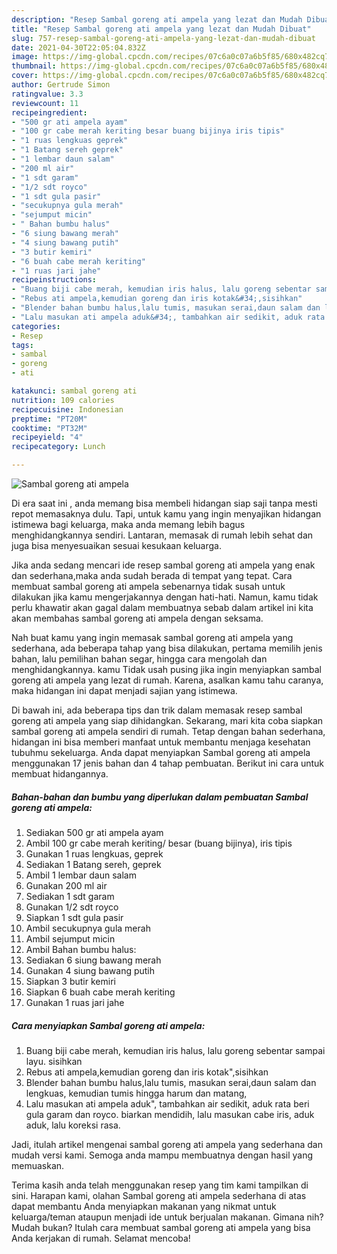 ```yaml
---
description: "Resep Sambal goreng ati ampela yang lezat dan Mudah Dibuat"
title: "Resep Sambal goreng ati ampela yang lezat dan Mudah Dibuat"
slug: 757-resep-sambal-goreng-ati-ampela-yang-lezat-dan-mudah-dibuat
date: 2021-04-30T22:05:04.832Z
image: https://img-global.cpcdn.com/recipes/07c6a0c07a6b5f85/680x482cq70/sambal-goreng-ati-ampela-foto-resep-utama.jpg
thumbnail: https://img-global.cpcdn.com/recipes/07c6a0c07a6b5f85/680x482cq70/sambal-goreng-ati-ampela-foto-resep-utama.jpg
cover: https://img-global.cpcdn.com/recipes/07c6a0c07a6b5f85/680x482cq70/sambal-goreng-ati-ampela-foto-resep-utama.jpg
author: Gertrude Simon
ratingvalue: 3.3
reviewcount: 11
recipeingredient:
- "500 gr ati ampela ayam"
- "100 gr cabe merah keriting besar buang bijinya iris tipis"
- "1 ruas lengkuas geprek"
- "1 Batang sereh geprek"
- "1 lembar daun salam"
- "200 ml air"
- "1 sdt garam"
- "1/2 sdt royco"
- "1 sdt gula pasir"
- "secukupnya gula merah"
- "sejumput micin"
- " Bahan bumbu halus"
- "6 siung bawang merah"
- "4 siung bawang putih"
- "3 butir kemiri"
- "6 buah cabe merah keriting"
- "1 ruas jari jahe"
recipeinstructions:
- "Buang biji cabe merah, kemudian iris halus, lalu goreng sebentar sampai layu. sisihkan"
- "Rebus ati ampela,kemudian goreng dan iris kotak&#34;,sisihkan"
- "Blender bahan bumbu halus,lalu tumis, masukan serai,daun salam dan lengkuas, kemudian tumis hingga harum dan matang,"
- "Lalu masukan ati ampela aduk&#34;, tambahkan air sedikit, aduk rata beri gula garam dan royco. biarkan mendidih, lalu masukan cabe iris, aduk aduk, lalu koreksi rasa."
categories:
- Resep
tags:
- sambal
- goreng
- ati

katakunci: sambal goreng ati 
nutrition: 109 calories
recipecuisine: Indonesian
preptime: "PT20M"
cooktime: "PT32M"
recipeyield: "4"
recipecategory: Lunch

---
```



![Sambal goreng ati ampela](https://img-global.cpcdn.com/recipes/07c6a0c07a6b5f85/680x482cq70/sambal-goreng-ati-ampela-foto-resep-utama.jpg)

Di era  saat ini , anda memang bisa membeli hidangan siap saji tanpa mesti repot memasaknya dulu. Tapi, untuk kamu yang ingin menyajikan hidangan istimewa bagi keluarga, maka anda memang lebih bagus menghidangkannya sendiri. Lantaran, memasak di rumah lebih sehat dan juga bisa menyesuaikan sesuai kesukaan keluarga.

Jika anda sedang mencari ide resep sambal goreng ati ampela yang enak dan sederhana,maka anda sudah berada di tempat yang tepat. Cara membuat sambal goreng ati ampela  sebenarnya tidak susah untuk dilakukan jika kamu mengerjakannya dengan hati-hati. Namun, kamu tidak perlu khawatir akan gagal dalam membuatnya 
sebab dalam artikel ini kita akan membahas sambal goreng ati ampela dengan seksama.  



Nah buat kamu yang ingin memasak sambal goreng ati ampela yang sederhana, ada beberapa tahap yang bisa dilakukan, pertama memilih jenis bahan, lalu pemilihan bahan segar, hingga cara mengolah dan menghidangkannya. kamu Tidak usah pusing jika ingin menyiapkan sambal goreng ati ampela yang lezat di rumah. Karena, asalkan kamu  tahu caranya, maka hidangan ini dapat menjadi sajian yang istimewa.

Di bawah ini, ada beberapa tips dan trik dalam memasak resep sambal goreng ati ampela yang siap dihidangkan. Sekarang, mari kita coba siapkan sambal goreng ati ampela sendiri di rumah. Tetap dengan bahan sederhana, hidangan ini bisa memberi manfaat untuk membantu menjaga kesehatan tubuhmu sekeluarga. Anda dapat menyiapkan Sambal goreng ati ampela menggunakan 17 jenis bahan dan 4 tahap pembuatan. Berikut ini cara untuk membuat hidangannya.

<!--inarticleads1-->

##### Bahan-bahan dan bumbu yang diperlukan dalam pembuatan Sambal goreng ati ampela:

1. Sediakan 500 gr ati ampela ayam
1. Ambil 100 gr cabe merah keriting/ besar (buang bijinya), iris tipis
1. Gunakan 1 ruas lengkuas, geprek
1. Sediakan 1 Batang sereh, geprek
1. Ambil 1 lembar daun salam
1. Gunakan 200 ml air
1. Sediakan 1 sdt garam
1. Gunakan 1/2 sdt royco
1. Siapkan 1 sdt gula pasir
1. Ambil secukupnya gula merah
1. Ambil sejumput micin
1. Ambil  Bahan bumbu halus:
1. Sediakan 6 siung bawang merah
1. Gunakan 4 siung bawang putih
1. Siapkan 3 butir kemiri
1. Siapkan 6 buah cabe merah keriting
1. Gunakan 1 ruas jari jahe




<!--inarticleads2-->

##### Cara menyiapkan Sambal goreng ati ampela:

1. Buang biji cabe merah, kemudian iris halus, lalu goreng sebentar sampai layu. sisihkan
1. Rebus ati ampela,kemudian goreng dan iris kotak&#34;,sisihkan
1. Blender bahan bumbu halus,lalu tumis, masukan serai,daun salam dan lengkuas, kemudian tumis hingga harum dan matang,
1. Lalu masukan ati ampela aduk&#34;, tambahkan air sedikit, aduk rata beri gula garam dan royco. biarkan mendidih, lalu masukan cabe iris, aduk aduk, lalu koreksi rasa.




Jadi, itulah artikel mengenai  sambal goreng ati ampela  yang sederhana dan mudah versi kami. Semoga anda mampu membuatnya dengan hasil yang memuaskan. 

Terima kasih anda telah menggunakan resep yang tim kami tampilkan di sini. Harapan kami, olahan  Sambal goreng ati ampela sederhana di atas dapat membantu Anda menyiapkan makanan yang nikmat untuk keluarga/teman ataupun menjadi ide untuk berjualan makanan. Gimana nih? Mudah bukan? Itulah cara membuat sambal goreng ati ampela yang bisa Anda kerjakan di rumah. Selamat mencoba!

